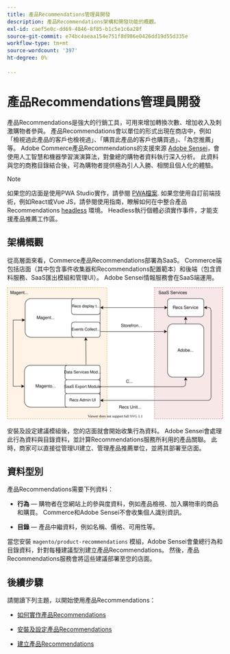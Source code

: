 ```yaml
---
title: 產品Recommendations管理員開發
description: 產品Recommendations架構和開發功能的概觀。
exl-id: caef5e0c-dd69-4846-8f85-b1c5e1c6a28f
source-git-commit: e74bc4aeaa154e751f8d986e0426dd19d55d335e
workflow-type: tm+mt
source-wordcount: '397'
ht-degree: 0%

---
```


# 產品Recommendations管理員開發

產品Recommendations是強大的行銷工具，可用來增加轉換次數、增加收入及刺激購物者參與。 產品Recommendations會以單位的形式出現在商店中，例如「檢視過此產品的客戶也檢視過」、「購買此產品的客戶也購買過」、「為您推薦」等。 Adobe Commerce產品Recommendations的支援來源 [Adobe Sensei](https://www.adobe.com/sensei.html)，會使用人工智慧和機器學習演演算法，對彙總的購物者資料執行深入分析。 此資料與您的商務目錄結合後，可為購物者提供極為引人入勝、相關且個人化的體驗。

>[!NOTE]
>
>如果您的店面是使用PWA Studio實作，請參閱 [PWA檔案](https://developer.adobe.com/commerce/pwa-studio/integrations/product-recommendations/). 如果您使用自訂前端技術，例如React或Vue JS，請參閱使用指南，瞭解如何在中整合產品Recommendations [headless](headless.md) 環境。 Headless執行個體必須實作事件，才能支援產品推薦工作區。

## 架構概觀

從高層面來看，Commerce產品Recommendations部署為SaaS。 Commerce端包括店面（其中包含事件收集器和Recommendations配置範本）和後端（包含資料服務、SaaS匯出模組和管理UI）。 Adobe Sensei情報服務會在SaaS端運用。

![產品建議架構圖](assets/arch-diag-sensei.svg)

安裝及設定建議模組後，您的店面就會開始收集行為資料。 Adobe Sensei會處理此行為資料與目錄資料，並計算Recommendations服務所利用的產品關聯。 此時，商家可以直接從管理UI建立、管理產品推薦單位，並將其部署至店面。

## 資料型別

產品Recommendations需要下列資料：

- **行為**  — 購物者在您網站上的參與度資料，例如產品檢視、加入購物車的商品和購買。 Commerce和Adobe Sensei不會收集個人識別資訊。

- **目錄**  — 產品中繼資料，例如名稱、價格、可用性等。

當您安裝 `magento/product-recommendations` 模組，Adobe Sensei會彙總行為和目錄資料，針對每種建議型別建立產品Recommendations。 然後，產品Recommendations服務會將這些建議部署至您的店面。

## 後續步驟

請閱讀下列主題，以開始使用產品Recommendations：

- [如何實作產品Recommendations](implementation-workflow.md)

- [安裝及設定產品Recommendations](install-configure.md)

- [建立產品Recommendations](create.md)
